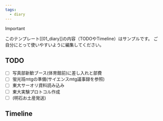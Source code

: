 ```yaml
---
tags:
  - diary
---
```

> [!IMPORTANT]
> このテンプレート[[01_diary]]の内容（TODOやTimeline）はサンプルです。
> ご自分にとって使いやすいように編集してください。

## TODO

- [ ] 写真部新歓ブース(体育館前)に差し入れと部費
- [ ] 蛍光班mtgの準備(サイエンスmtg議事録を参照)
- [ ] 東大サーオリ資料読み込み
- [ ] 東大実験プロトコル作成
- [ ] (明石お土産発送)

## Timeline
